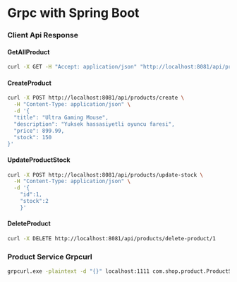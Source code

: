 # Grpc with Spring Boot

### Client Api Response
#### GetAllProduct
```bash
curl -X GET -H "Accept: application/json" "http://localhost:8081/api/products"
```

#### CreateProduct
```bash
curl -X POST http://localhost:8081/api/products/create \
  -H "Content-Type: application/json" \
  -d '{
  "title": "Ultra Gaming Mouse",
  "description": "Yuksek hassasiyetli oyuncu faresi",
  "price": 899.99,
  "stock": 150
}'
```

#### UpdateProductStock
```bash
curl -X POST http://localhost:8081/api/products/update-stock \
  -H "Content-Type: application/json" \
  -d '{
    "id":1,
    "stock":2
    }'
```

#### DeleteProduct
```bash
curl -X DELETE http://localhost:8081/api/products/delete-product/1
```

### Product Service Grpcurl
```bash 
grpcurl.exe -plaintext -d "{}" localhost:1111 com.shop.product.ProductService/GetAllProduct
```